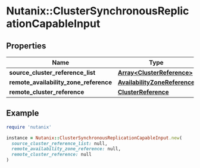 # Nutanix::ClusterSynchronousReplicationCapableInput

## Properties

| Name | Type | Description | Notes |
| ---- | ---- | ----------- | ----- |
| **source_cluster_reference_list** | [**Array&lt;ClusterReference&gt;**](ClusterReference.md) |  | [optional] |
| **remote_availability_zone_reference** | [**AvailabilityZoneReference**](AvailabilityZoneReference.md) |  |  |
| **remote_cluster_reference** | [**ClusterReference**](ClusterReference.md) |  |  |

## Example

```ruby
require 'nutanix'

instance = Nutanix::ClusterSynchronousReplicationCapableInput.new(
  source_cluster_reference_list: null,
  remote_availability_zone_reference: null,
  remote_cluster_reference: null
)
```

